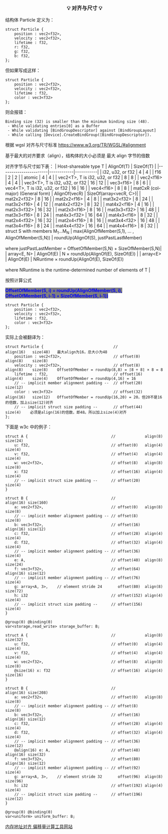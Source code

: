 <h3 align="center">

💡 **对齐与尺寸** 💡

</h3>

结构体 Particle 定义为：

```
struct Particle {
    position : vec2<f32>,
    velocity : vec2<f32>,
    lifetime : f32,
    r: f32,
    g: f32,
    b: f32,
};
```

但如果写成这样：

```
struct Particle {
    position : vec2<f32>,
    velocity : vec2<f32>,
    lifetime : f32,
    color : vec3<f32>
};
```

则会报错：

```
Binding size (32) is smaller than the minimum binding size (48).
 - While validating entries[0] as a Buffer
 - While validating [BindGroupDescriptor] against [BindGroupLayout]
 - While calling [Device].CreateBindGroup([BindGroupDescriptor]).
```

根据 wgsl 对齐与尺寸标准 https://www.w3.org/TR/WGSL/#alignment

基于最大的对齐要求（align），结构体的大小必须是 最大 align 字节的倍数

对齐字节与尺寸如下表：
| Host-shareable type T | AlignOf(T) | SizeOf(T) |
|-----------------------|------------|-----------|
| i32, u32, or f32 | 4 | 4 |
| f16 | 2 | 2 |
| atomic | 4 | 4 |
| vec2&lt;T&gt;, T is i32, u32, or f32 | 8 | 8 |
| vec2&lt;f16&gt; | 4 | 4 |
| vec3&lt;T&gt;, T is i32, u32, or f32 | 16 | 12 |
| vec3&lt;f16&gt; | 8 | 6 |
| vec4&lt;T&gt;, T is i32, u32, or f32 | 16 | 16 |
| vec4&lt;f16&gt; | 8 | 8 |
| matCxR (col-major) (General form) | AlignOf(vecR) | SizeOf(array&lt;vecR, C&gt;)|
| mat2x2&lt;f32&gt; | 8 | 16 |
| mat2x2&lt;f16&gt; | 4 | 8 |
| mat3x2&lt;f32&gt; | 8 | 24 |
| mat3x2&lt;f16&gt; | 4 | 12 |
| mat4x2&lt;f32&gt; | 8 | 32 |
| mat4x2&lt;f16&gt; | 4 | 16 |
| mat2x3&lt;f32&gt; | 16 | 32 |
| mat2x3&lt;f16&gt; | 8 | 16 |
| mat3x3&lt;f32&gt; | 16 | 48 |
| mat3x3&lt;f16&gt; | 8 | 24 |
| mat4x3&lt;f32&gt; | 16 | 64 |
| mat4x3&lt;f16&gt; | 8 | 32 |
| mat2x4&lt;f32&gt; | 16 | 32 |
| mat2x4&lt;f16&gt; | 8 | 16 |
| mat3x4&lt;f32&gt; | 16 | 48 |
| mat3x4&lt;f16&gt; | 8 | 24 |
| mat4x4&lt;f32&gt; | 16 | 64 |
| mat4x4&lt;f16&gt; | 8 | 32 |
| struct S with members M<sub>1</sub>...M<sub>N</sub> | max(AlignOfMember(S,1), ... , AlignOfMember(S,N)) | roundUp(AlignOf(S), justPastLastMember) <br><br>where justPastLastMember = OffsetOfMember(S,N) + SizeOfMember(S,N)|
| array&lt;E, N&gt; | AlignOf(E) | N × roundUp(AlignOf(E), SizeOf(E)) |
| array&lt;E&gt; | AlignOf(E) | NRuntime × roundUp(AlignOf(E), SizeOf(E))<br><br> where NRuntime is the runtime-determined number of elements of T |

按照计算公式

<b><span style="background-color: gray; color:blue">OffsetOfMember(S, i) = roundUp(AlignOfMember(S, i), OffsetOfMember(S, i-1) + SizeOfMember(S, i-1))</span></b>

```
struct Particle {
    position : vec2<f32>,
    velocity : vec2<f32>,
    lifetime : f32,
    color : vec3<f32>
};
```

实际上会被翻译为：

```
struct Particle {                               //              align(16)   size(48)   最大align为16，总大小为48
    position : vec2<f32>,                       // offset(0)    align(8)    size(8)
    velocity : vec2<f32>,                       // offset(8)    align(8)    size(8)    OffsetOfMember = roundUp(8,8) = ⌈8 ÷ 8⌉ × 8 = 8
    lifetime : f32,                             // offset(16)   align(4)    size(4)    OffsetOfMember = roundUp(4,16) = 16
    // -- implicit member alignment padding --  // offset(20)               size(12)
    color : vec3<f32>                           // offset(32)   align(16)   size(12)   OffsetOfMember = roundUp(16,20) = 20，但20不是16的倍数，加上size(12)对齐
    // -- implicit struct size padding --       // offset(44)               size(4)    必须是align(16)的倍数，即48。所以加上size(4)对齐
};
```

下面是 w3c 中的例子：

```
struct A {                                     //             align(8)  size(24)
    u: f32,                                    // offset(0)   align(4)  size(4)
    v: f32,                                    // offset(4)   align(4)  size(4)
    w: vec2<f32>,                              // offset(8)   align(8)  size(8)
    x: f32                                     // offset(16)  align(4)  size(4)
    // -- implicit struct size padding --      // offset(20)            size(4)
}

struct B {                                     //             align(16) size(160)
    a: vec2<f32>,                              // offset(0)   align(8)  size(8)
    // -- implicit member alignment padding -- // offset(8)             size(8)
    b: vec3<f32>,                              // offset(16)  align(16) size(12)
    c: f32,                                    // offset(28)  align(4)  size(4)
    d: f32,                                    // offset(32)  align(4)  size(4)
    // -- implicit member alignment padding -- // offset(36)            size(4)
    e: A,                                      // offset(40)  align(8)  size(24)
    f: vec3<f32>,                              // offset(64)  align(16) size(12)
    // -- implicit member alignment padding -- // offset(76)            size(4)
    g: array<A, 3>,    // element stride 24       offset(80)  align(8)  size(72)
    h: i32                                     // offset(152) align(4)  size(4)
    // -- implicit struct size padding --      // offset(156)           size(4)
}

@group(0) @binding(0)
var<storage,read_write> storage_buffer: B;
```

```
struct A {                                     //             align(8)  size(32)
    u: f32,                                    // offset(0)   align(4)  size(4)
    v: f32,                                    // offset(4)   align(4)  size(4)
    w: vec2<f32>,                              // offset(8)   align(8)  size(8)
    @size(16) x: f32                           // offset(16)  align(4)  size(16)
}

struct B {                                     //             align(16) size(208)
    a: vec2<f32>,                              // offset(0)   align(8)  size(8)
    // -- implicit member alignment padding -- // offset(8)             size(8)
    b: vec3<f32>,                              // offset(16)  align(16) size(12)
    c: f32,                                    // offset(28)  align(4)  size(4)
    d: f32,                                    // offset(32)  align(4)  size(4)
    // -- implicit member alignment padding -- // offset(36)            size(12)
    @align(16) e: A,                           // offset(48)  align(16) size(32)
    f: vec3<f32>,                              // offset(80)  align(16) size(12)
    // -- implicit member alignment padding -- // offset(92)            size(4)
    g: array<A, 3>,    // element stride 32       offset(96)  align(8)  size(96)
    h: i32                                     // offset(192) align(4)  size(4)
    // -- implicit struct size padding --      // offset(196)           size(12)
}

@group(0) @binding(0)
var<uniform> uniform_buffer: B;
```


[内存地址对齐 偏移量计算工具网站](https://webgpufundamentals.org/webgpu/lessons/resources/wgsl-offset-computer.html)